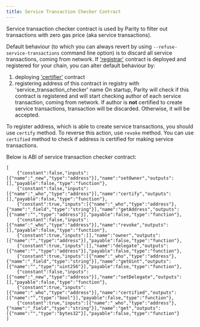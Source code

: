 ```yaml
---
title: Service Transaction Checker Contract
---
```


Service transaction checker contract is used by Parity to filter out transactions with zero gas price (aka service transactions).

Default behaviour (to which you can always revert by using `--refuse-service-transactions` command line option) is to discard all service transactions, coming from network. If ['registrar'](https://github.com/paritytech/contracts/blob/master/Registry.sol) contract is deployed and registered for your chain, you can alter default behaviour by:
1) deploying ['certifier'](https://github.com/paritytech/contracts/blob/master/SimpleCertifier.sol) contract
2) registering address of this contract in registry with 'service_transaction_checker' name
On startup, Parity will check if this contract is registered and will start checking author of each service transaction, coming from network. If author is **not** certified to create service transactions, transaction will be discarded. Otherwise, it will be accepted.

To register address, which is able to create service transactions, you should use `certify` method. To reverse this action, use `revoke` method. You can use `certified` method to check if address is certified for making service transactions.

Below is ABI of service transaction checker contract:
```
[
	{"constant":false,"inputs":[{"name":"_new","type":"address"}],"name":"setOwner","outputs":[],"payable":false,"type":"function"},
	{"constant":false,"inputs":[{"name":"_who","type":"address"}],"name":"certify","outputs":[],"payable":false,"type":"function"},
	{"constant":true,"inputs":[{"name":"_who","type":"address"},{"name":"_field","type":"string"}],"name":"getAddress","outputs":[{"name":"","type":"address"}],"payable":false,"type":"function"},
	{"constant":false,"inputs":[{"name":"_who","type":"address"}],"name":"revoke","outputs":[],"payable":false,"type":"function"},
	{"constant":true,"inputs":[],"name":"owner","outputs":[{"name":"","type":"address"}],"payable":false,"type":"function"},
	{"constant":true,"inputs":[],"name":"delegate","outputs":[{"name":"","type":"address"}],"payable":false,"type":"function"},
	{"constant":true,"inputs":[{"name":"_who","type":"address"},{"name":"_field","type":"string"}],"name":"getUint","outputs":[{"name":"","type":"uint256"}],"payable":false,"type":"function"},
	{"constant":false,"inputs":[{"name":"_new","type":"address"}],"name":"setDelegate","outputs":[],"payable":false,"type":"function"},
	{"constant":true,"inputs":[{"name":"_who","type":"address"}],"name":"certified","outputs":[{"name":"","type":"bool"}],"payable":false,"type":"function"},
	{"constant":true,"inputs":[{"name":"_who","type":"address"},{"name":"_field","type":"string"}],"name":"get","outputs":[{"name":"","type":"bytes32"}],"payable":false,"type":"function"}
]
```

